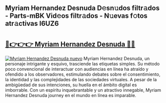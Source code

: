 ## Myriam Hernandez Desnuda D𝚎sn𝚞dos filtr𝚊dos - Parts-mBK Vid𝚎os filtr𝚊dos - N𝚞evas f𝚘tos atr𝚊ctivas I6UZ6

# <h2><a href="http://mbcuj0.tromn.icu/?c=Myriam+Hernandez+Desnuda">🔗👉👉👉 Myriam Hernandez Desnuda 🔗🔗</a></h2>

[![Myriam Hernandez Desnuda nuevo](https://i.imgur.com/pEAQMta.gif)](http://mbcuj0.tromn.icu/?c=Myriam+Hernandez+Desnuda)
Myriam Hernandez Desnuda, un personaje intrigante y esquivo, trasciende las etiquetas simples. Su método poco convencional de interactuar con audiencias en línea ha atraído y ofendido a los observadores, estimulando debates sobre el consentimiento, la identidad y las complejidades de las sociedades virtuales. A pesar de la ambigüedad de sus intenciones, su huella en el ámbito digital es imborrable. Con un espíritu inquebrantable y un atractivo innegable, Myriam Hernandez Desnuda journey en el mundo en línea es imparable.
